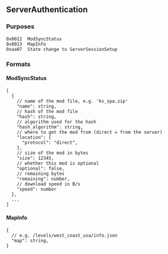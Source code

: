 ## ServerAuthentication

### Purposes

```
0x0012  ModSyncStatus
0x0013  MapInfo
0xaa07  State change to ServerSessionSetup
```

### Formats

#### ModSyncStatus

```json5
[
  {
    // name of the mod file, e.g. 'ks_spa.zip'
    "name": string,
    // hash of the mod file
    "hash": string,
    // algorithm used for the hash
    "hash_algorithm": string,
    // where to get the mod from (direct = from the server)
    "location": {
      "protocol": "direct",
    },
    // size of the mod in bytes
    "size": 12345,
    // whether this mod is optional
    "optional": false,
    // remaining bytes
    "remaining": number,
    // download speed in B/s
    "speed": number
  },
  ...
]
```

#### MapInfo

```json5
{
  // e.g. /levels/west_coast_usa/info.json
  "map": string,
}
```
